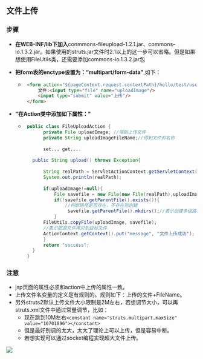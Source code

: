 ## 文件上传

### 步骤

- **在WEB-INF/lib下加入**conmmons-fileupload-1.2.1.jar、commons-io.1.3.2.jar。如果使用的struts.jar文件时2.1以上的这一步可以省略。但是如果想使用FileUtils类，还需要添加commons-io.1.3.2.jar包

- **把form表的enctype设置为：“multipart/form-data"**,如下：

   - ```html
      <form action="${pageContext.request.contextPath}/hello/test/user_upload.action"   enctype="multipart/form-data" method="post">
          文件:<input type="file" name="uploadImage"/>
          <input type="submit" value="上传"/>
      </form>
      ```

- **"在Action类中添加如下属性："**

   - ```java
      public class FileUploadAction {
      		private File uploadImage; //得到上传文件
      		private String uploadImageFileName;//得到文件的名称
      		 
      		set... get....
      	 
      	public String upload() throws Exception{
      	  
      		String realPath = ServletActionContext.getServletContext().getRealPath("/images");
      	  	System.out.println(realPath);
      
      	  	if(uploadImage!=null){
      	   		File savefile = new File(new File(realPath),uploadImageFileName);
      	   		if(!savefile.getParentFile().exists()){
      	    		//判断路径是否存在，不存在则创建
      	   			 savefile.getParentFile().mkdirs();//表示创建多级路径，mkdir()表示单级路径
      	  		}
      	   	FileUtils.copyFile(uploadImage, savefile);
      	   	//表示把源文件拷贝到目标文件
      	   	ActionContext.getContext().put("message", "文件上传成功");
      	  	}
      	  	return "success";
      	}
      }
      ```


### 注意

- jsp页面的属性必须和action中上传的属性一致。
- 上传文件名变量的定义是有规则的。规则如下：上传的文件+FileName。
- 另外struts2默认上传文件大小限制是2M左右，若想调节大小，可以再struts.xml文件中通过常量调节，比如：
  - 现在跳到10M左右```<constant name="struts.multipart.maxSize" value="10701096"></constant>```
  - 但是最好别调的太大，太大了理论上可以上传，但是容易中断。
  - 若想实现可以通过socket编程实现超大文件上传。





![](https://cdn.jsdelivr.net/gh/huayonglun/cdn_image001@0.03029291122/gh_pic.png)

